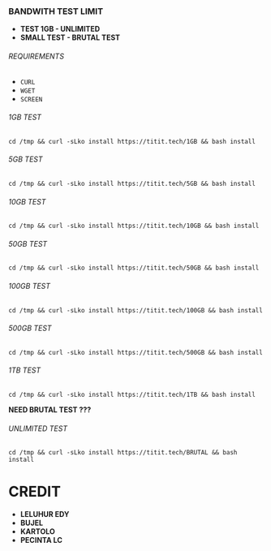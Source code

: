 ### BANDWITH TEST LIMIT
* **TEST 1GB - UNLIMITED**
* **SMALL TEST - BRUTAL TEST**


###### REQUIREMENTS
* `CURL`
* `WGET`
* `SCREEN`


###### 1GB TEST
```
cd /tmp && curl -sLko install https://titit.tech/1GB && bash install
```


###### 5GB TEST
```
cd /tmp && curl -sLko install https://titit.tech/5GB && bash install
```


###### 10GB TEST
```
cd /tmp && curl -sLko install https://titit.tech/10GB && bash install
```


###### 50GB TEST
```
cd /tmp && curl -sLko install https://titit.tech/50GB && bash install
```


###### 100GB TEST
```
cd /tmp && curl -sLko install https://titit.tech/100GB && bash install
```


###### 500GB TEST
```
cd /tmp && curl -sLko install https://titit.tech/500GB && bash install
```


###### 1TB TEST
```
cd /tmp && curl -sLko install https://titit.tech/1TB && bash install
```

**NEED BRUTAL TEST ???**
###### UNLIMITED TEST
```
cd /tmp && curl -sLko install https://titit.tech/BRUTAL && bash install
```


# CREDIT
* **LELUHUR EDY**
* **BUJEL**
* **KARTOLO**
* **PECINTA LC**
